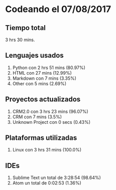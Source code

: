 # Codeando el 07/08/2017

## Tiempo total
3 hrs 30 mins.

## Lenguajes usados
1. Python con 2 hrs 51 mins (80.97%)
1. HTML con 27 mins (12.99%)
1. Markdown con 7 mins (3.35%)
1. Other con 5 mins (2.69%)

## Proyectos actualizados
1. CRM2.0 con 3 hrs 23 mins (96.07%)
1. CRM con 7 mins (3.5%)
1. Unknown Project con 0 secs (0.43%)

## Plataformas utilizadas
1. Linux con 3 hrs 31 mins (100.0%)

## IDEs
1. Sublime Text un total de 3:28:54 (98.64%)
1. Atom un total de 0:02:53 (1.36%)
